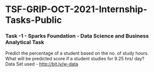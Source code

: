 # TSF-GRIP-OCT-2021-Internship-Tasks-Public
### Task -1 - Sparks Foundation - Data Science and Business Analytical Task
Predict the percentage of a student based on the no. of study hours.<br />
What will be predicted score if a student studies for 9.25 hrs/ day?<br />
Data Set used - http://bit.ly/w-data
